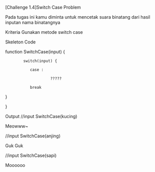 [Challenge 1.4]Switch Case
Problem

Pada tugas ini kamu diminta untuk mencetak suara binatang dari hasil inputan nama binatangnya

 

Kriteria
Gunakan metode switch case


Skeleton Code

function SwitchCase(input) {

            switch(input) {

               case :

                        ?????

               break

   }

}


Output
//input SwitchCase(kucing)

Meowww~

//input SwitchCase(anjing)

Guk Guk

//input SwitchCase(sapi)

Moooooo